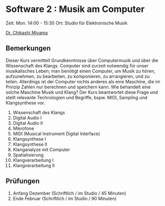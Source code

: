 # Software 2 : Musik am Computer
Zeit: Mon. 14:00 - 15:30
Ort: Studio für Elektronische Musik

[Dr. Chikashi Miyama](http://chikashi.net)

## Bemerkungen
Dieser Kurs vermittelt Grundkenntnisse über Computermusik und über die Wissenschaft des Klangs.
Computer sind zurzeit notwendig für unser musikalisches Leben; man benötigt einen Computer, um Musik zu hören, aufzunehmen, zu bearbeiten, zu komponieren, zu arrangieren, und zu teilen. Allerdings ist der Computer nichts anderes als eine Maschine, die im Prinzip Zahlen nur berechnen und speichern kann.
Wie behandelt eine solche Maschine Musik und Klang? Der Kurs beantwortet diese Frage und stellt relevante Technologien und Begriffe, bspw. MIDI, Sampling und Klangsynthese vor.

1. Wissenschaft des Klangs
2. Digital Audio I
3. Digital Audio II
4. Mikrofone
5. MIDI (Musical Instrument Digital Interface)
6. Klangsynthese I
7. Klangsynthese II
8. Klanganalyze mit Computer
9. Spatialisierung
10. Klangverarbeitung I
11. Klangverarbeitung II

## Prüfungen
1. Anfang Dezember (Schriftlich / im Studio / 45 Minuten)
2. Ende Februar (Schriftlich / im Studio / 90 Minuten)
